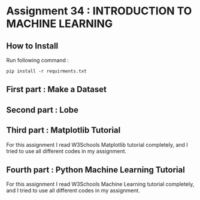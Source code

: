 # Assignment 34 : INTRODUCTION TO MACHINE LEARNING

## How to Install
Run following command :
```
pip install -r requirments.txt
```

## First part : Make a Dataset

## Second part : Lobe

## Third part : Matplotlib Tutorial
For this assignment I read W3Schools Matplotlib tutorial completely, and I tried to use all different codes in my assignment.

## Fourth part : Python Machine Learning Tutorial
For this assignment I read W3Schools Machine Learning tutorial completely, and I tried to use all different codes in my assignment.

